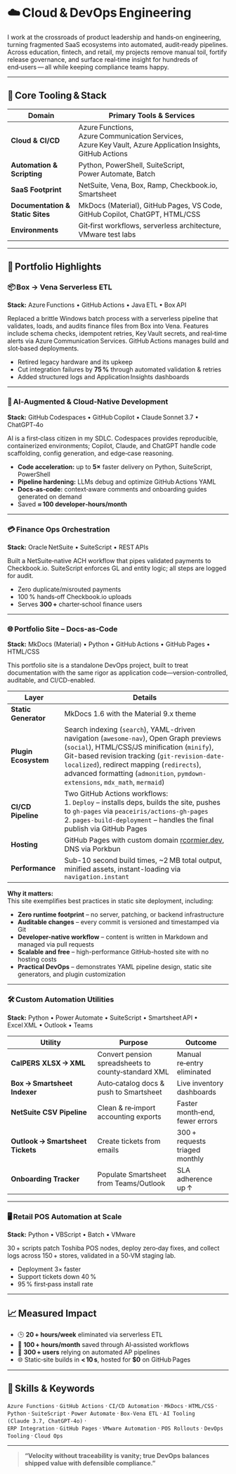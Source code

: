# ☁️ Cloud & DevOps Engineering

I work at the crossroads of product leadership and hands‑on engineering, turning fragmented SaaS ecosystems into automated, audit‑ready pipelines. Across education, fintech, and retail, my projects remove manual toil, fortify release governance, and surface real‑time insight for hundreds of end‑users — all while keeping compliance teams happy.

---

## 🔧 Core Tooling & Stack

| Domain | Primary Tools & Services |
|--------|--------------------------|
| **Cloud & CI/CD** | Azure Functions, Azure Communication Services, Azure Key Vault, Azure Application Insights, GitHub Actions |
| **Automation & Scripting** | Python, PowerShell, SuiteScript, Power Automate, Batch |
| **SaaS Footprint** | NetSuite, Vena, Box, Ramp, Checkbook.io, Smartsheet |
| **Documentation & Static Sites** | MkDocs (Material), GitHub Pages, VS Code, GitHub Copilot, ChatGPT, HTML/CSS |
| **Environments** | Git‑first workflows, serverless architecture, VMware test labs |

---

## 🔁 Portfolio Highlights

### 📦 Box → Vena Serverless ETL  
**Stack:** Azure Functions • GitHub Actions • Java ETL • Box API  

Replaced a brittle Windows batch process with a serverless pipeline that validates, loads, and audits finance files from Box into Vena. Features include schema checks, idempotent retries, Key Vault secrets, and real‑time alerts via Azure Communication Services. GitHub Actions manages build and slot‑based deployments.

- Retired legacy hardware and its upkeep  
- Cut integration failures by **75 %** through automated validation & retries  
- Added structured logs and Application Insights dashboards

---

### 🤖 AI‑Augmented & Cloud‑Native Development  
**Stack:** GitHub Codespaces • GitHub Copilot • Claude Sonnet 3.7 • ChatGPT‑4o  

AI is a first‑class citizen in my SDLC. Codespaces provides reproducible, containerized environments; Copilot, Claude, and ChatGPT handle code scaffolding, config generation, and edge‑case reasoning.

- **Code acceleration:** up to **5×** faster delivery on Python, SuiteScript, PowerShell  
- **Pipeline hardening:** LLMs debug and optimize GitHub Actions YAML  
- **Docs‑as‑code:** context‑aware comments and onboarding guides generated on demand  
- Saved **≈ 100 developer‑hours/month**

---

### 💳 Finance Ops Orchestration  
**Stack:** Oracle NetSuite • SuiteScript • REST APIs  

Built a NetSuite‑native ACH workflow that pipes validated payments to Checkbook.io. SuiteScript enforces GL and entity logic; all steps are logged for audit.

- Zero duplicate/misrouted payments  
- 100 % hands‑off Checkbook.io uploads  
- Serves **300 +** charter‑school finance users

---

### 🌐 Portfolio Site – Docs-as-Code  
**Stack:** MkDocs (Material) • Python • GitHub Actions • GitHub Pages • HTML/CSS  

This portfolio site is a standalone DevOps project, built to treat documentation with the same rigor as application code—version-controlled, auditable, and CI/CD-enabled.

| Layer | Details |
|-------|---------|
| **Static Generator** | MkDocs 1.6 with the Material 9.x theme |
| **Plugin Ecosystem** | Search indexing (`search`), YAML-driven navigation (`awesome-nav`), Open Graph previews (`social`), HTML/CSS/JS minification (`minify`), Git-based revision tracking (`git-revision-date-localized`), redirect mapping (`redirects`), advanced formatting (`admonition`, `pymdown-extensions`, `mdx_math`, `mermaid`) |
| **CI/CD Pipeline** | Two GitHub Actions workflows: <br>1. `Deploy` – installs deps, builds the site, pushes to `gh-pages` via `peaceiris/actions-gh-pages` <br>2. `pages-build-deployment` – handles the final publish via GitHub Pages |
| **Hosting** | GitHub Pages with custom domain [rcormier.dev](https://www.rcormier.dev), DNS via Porkbun |
| **Performance** | Sub-10 second build times, ~2 MB total output, minified assets, instant-loading via `navigation.instant` |

**Why it matters:**  
This site exemplifies best practices in static site deployment, including:

- **Zero runtime footprint** – no server, patching, or backend infrastructure  
- **Auditable changes** – every commit is versioned and timestamped via Git  
- **Developer-native workflow** – content is written in Markdown and managed via pull requests  
- **Scalable and free** – high-performance GitHub-hosted site with no hosting costs  
- **Practical DevOps** – demonstrates YAML pipeline design, static site generators, and plugin customization



---

### 🛠️ Custom Automation Utilities  
**Stack:** Python • Power Automate • SuiteScript • Smartsheet API • Excel XML • Outlook • Teams  

| Utility | Purpose | Outcome |
|---------|---------|---------|
| **CalPERS XLSX → XML** | Convert pension spreadsheets to county‑standard XML | Manual re‑entry eliminated |
| **Box → Smartsheet Indexer** | Auto‑catalog docs & push to Smartsheet | Live inventory dashboards |
| **NetSuite CSV Pipeline** | Clean & re‑import accounting exports | Faster month‑end, fewer errors |
| **Outlook → Smartsheet Tickets** | Create tickets from emails | 300 + requests triaged monthly |
| **Onboarding Tracker** | Populate Smartsheet from Teams/Outlook | SLA adherence up ↑ |

---

### 🖥️ Retail POS Automation at Scale  
**Stack:** Python • VBScript • Batch • VMware  

30 + scripts patch Toshiba POS nodes, deploy zero‑day fixes, and collect logs across 150 + stores, validated in a 50‑VM staging lab.

- Deployment 3× faster  
- Support tickets down 40 %  
- 95 % first‑pass install rate

---

## 📈 Measured Impact

- 🕒 **20 + hours/week** eliminated via serverless ETL  
- 🤖 **100 + hours/month** saved through AI‑assisted workflows  
- 🧾 **300 + users** relying on automated AP pipelines  
- 🌐 Static‑site builds in **< 10 s**, hosted for **$0** on GitHub Pages  

---

## 🔑 Skills & Keywords

`Azure Functions` · `GitHub Actions` · `CI/CD Automation` · `MkDocs` · `HTML/CSS` ·  
`Python` · `SuiteScript` · `Power Automate` · `Box‑Vena ETL` · `AI Tooling (Claude 3.7, ChatGPT‑4o)` ·  
`ERP Integration` · `GitHub Pages` · `VMware Automation` · `POS Rollouts` · `DevOps Tooling` · `Cloud Ops`

---

> **“Velocity without traceability is vanity; true DevOps balances shipped value with defensible compliance.”**
